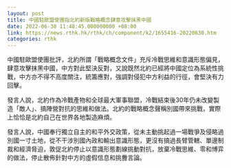 ```yaml
---
layout: post
title: 中國駐歐盟使團指北約新版戰略概念肆意攻擊抹黑中國
date: 2022-06-30 11:48:45.000000000 +08:00
link: https://news.rthk.hk/rthk/ch/component/k2/1655416-20220630.htm
categories: rthk
---
```


中國駐歐盟使團批評，北約所謂「戰略概念文件」充斥冷戰思維和意識形態偏見，肆意攻擊抹黑中國，中方對此堅決反對，又說既然北約已經將中國定位為系統性挑戰，中方亦不得不高度關注，統籌應對，強調對侵犯中方利益的行徑，會堅決有力回擊。

發言人說，北約作為冷戰產物和全球最大軍事聯盟，冷戰結束後30年仍未改變製造「敵人」、搞陣營對抗的思維和做法。北約的戰略概念聲稱別國帶來挑戰，實際上恰恰是北約自己在世界各地製造麻煩。

發言人說，中國奉行獨立自主的和平外交政策，從未主動挑起過一場戰爭及侵略過別國一寸土地，從不干涉別國內政和輸出意識形態，更沒有搞過長臂管轄、單邊制裁和經濟脅迫，敦促北約停止以意識形態劃線挑動對抗，放棄冷戰思維、零和博弈的做法，停止散佈針對中方的虛假信息和挑釁言論。
